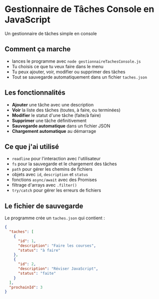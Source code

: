 # Gestionnaire de Tâches Console en JavaScript

Un gestionnaire de tâches simple en console

## Comment ça marche

- lances le programme avec `node gestionnaireTachesConsole.js`
- Tu choisis ce que tu veux faire dans le menu
- Tu peux ajouter, voir, modifier ou supprimer des tâches
- Tout se sauvegarde automatiquement dans un fichier `taches.json`

## Les fonctionnalités

- **Ajouter** une tâche avec une description
- **Voir** la liste des tâches (toutes, à faire, ou terminées)
- **Modifier** le statut d'une tâche (faite/à faire)
- **Supprimer** une tâche définitivement
- **Sauvegarde automatique** dans un fichier JSON
- **Chargement automatique** au démarrage

## Ce que j'ai utilisé

- `readline` pour l'interaction avec l'utilisateur
- `fs` pour la sauvegarde et le chargement des tâches
- `path` pour gérer les chemins de fichiers
- objets avec `id`, `description` et `status`
- fonctions `async/await` avec des Promises
- filtrage d'arrays avec `.filter()`
- `try/catch` pour gérer les erreurs de fichiers

## Le fichier de sauvegarde

Le programme crée un `taches.json` qui contient :
```json
{
  "taches": [
    {
      "id": 1,
      "description": "Faire les courses",
      "status": "à faire"
    },
    {
      "id": 2,
      "description": "Réviser JavaScript",
      "status": "faite"
    }
  ],
  "prochainId": 3
}
```
